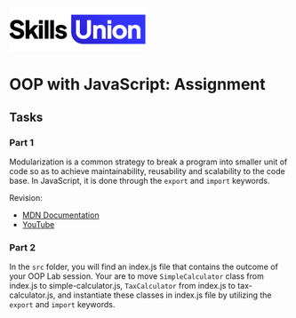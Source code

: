 
[<img src="assets/images/su-logo.png" alt="Skills Union Logo" height="80px" />](https://www.skillsunion.com/)

# OOP with JavaScript: Assignment

## Tasks

### Part 1

Modularization is a common strategy to break a program into smaller unit of code so as to achieve maintainability, reusability and scalability to the code base. In JavaScript, it is done through the `export` and `import` keywords. 

Revision:
- [MDN Documentation](https://developer.mozilla.org/en-US/docs/web/javascript/reference/statements/export)
- [YouTube](https://youtu.be/cRHQNNcYf6s)

### Part 2

In the `src` folder, you will find an index.js file that contains the outcome of your OOP Lab session. Your are to move `SimpleCalculator` class from index.js to simple-calculator.js, `TaxCalculator` from index.js to tax-calculator.js, and instantiate these classes in index.js file by utilizing the `export` and `import` keywords.
